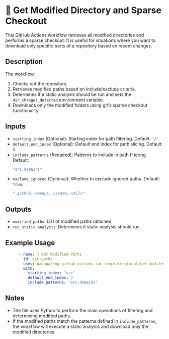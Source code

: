# 📁 Get Modified Directory and Sparse Checkout

This GitHub Actions workflow retrieves all modified directories and performs a sparse checkout. It is useful for situations where you want to download only specific parts of a repository based on recent changes.

## Description

The workflow:
1. Checks out the repository.
2. Retrieves modified paths based on include/exclude criteria.
3. Determines if a static analysis should be run and sets the `dir_changes_detected` environment variable.
4. Downloads only the modified folders using git's sparse checkout functionality.

## Inputs

- `starting_index` (Optional): Starting index for path filtering. Default: `'/'`.
- `default_end_index` (Optional): Default end index for path slicing. Default: `2`.
- `include_patterns` (Required): Patterns to include in path filtering. Default:
  ```yaml
  "src,domains"
  ```
- `exclude_ignored` (Optional): Whether to exclude ignored paths. Default: `True`.
  ```yaml
  ".github,.devops,.vscode,.utils"
  ```
  
## Outputs

- `modified_paths`: List of modified paths obtained.
- `run_static_analysis`: Determines if static analysis should run.

## Example Usage

```yaml
      - name: 🔨 Get Modified Paths
        id: get-paths
        uses: pagopa/eng-github-actions-iac-template/global/get-modifed-folders@main
        with:
          starting_index: "src"
          default_end_index: 3
          include_patterns: "src,domains"
```

## Notes

- The file uses Python to perform the main operations of filtering and determining modified paths.
- If the modified paths match the patterns defined in `include_patterns`, the workflow will execute a static analysis and download only the modified directories.
